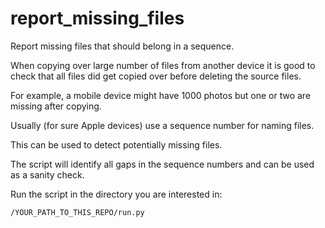 # report_missing_files

Report missing files that should belong in a sequence.

When copying over large number of files from another device it is good to check that all files did get copied over before deleting the source files.

For example, a mobile device might have 1000 photos but one or two are missing after copying.

Usually (for sure Apple devices) use a sequence number for naming files.

This can be used to detect potentially missing files.

The script will identify all gaps in the sequence numbers and can be used as a sanity check.

Run the script in the directory you are interested in:


```
/YOUR_PATH_TO_THIS_REPO/run.py
```

